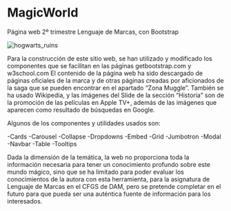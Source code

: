 # MagicWorld
Página web 2º trimestre Lenguaje de Marcas, con Bootstrap

![hogwarts_ruins](https://user-images.githubusercontent.com/72976154/110039402-725d5e80-7d41-11eb-993c-beeb4434cc24.jpg)

Para la construcción de este sitio web, se han utilizado y modificado los componentes que se facilitan en las páginas getbootstrap.com y w3school.com
El contenido de la página web ha sido descargado de páginas oficiales de la marca y de otras páginas creadas por aficionados de la saga que se pueden encontrar en el apartado “Zona Muggle”. También se ha usado Wikipedia, y las imágenes del Slide de la sección “Historia” son de la promoción de las películas en Apple TV+, además de las imágenes que aparecen como resultado de búsquedas en Google.

Algunos de los componentes y utilidades usados son:

-Cards
-Carousel
-Collapse
-Dropdowns
-Embed
-Grid
-Jumbotron
-Modal
-Navbar
-Table
-Tooltips


Dada la dimensión de la temática, la web no proporciona toda la información necesaria para tener un conocimiento profundo sobre este mundo mágico, sino que se ha limitado para poder evaluar los conocimientos de la autora con esta herramienta, para la asignatura de Lenguaje de Marcas en el CFGS de DAM, pero se pretende completar en el futuro para que pueda ser una auténtica fuente de información para los interesados.
